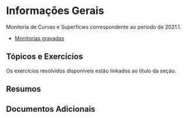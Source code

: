# Informações Gerais 

Monitoria de Curvas e Superfícies correspondente ao período de 2021.1.  

- [Monitorias gravadas](https://www.lipsum.com/)

## Tópicos e Exercícios 

Os exercícios resolvidos disponíveis estão linkados ao título da seção. 

## Resumos 
  
## Documentos Adicionais 